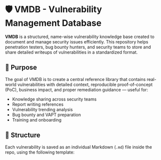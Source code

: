 # 🛡️ VMDB - Vulnerability Management Database

**VMDB** is a structured, name-wise vulnerability knowledge base created to document and manage security issues efficiently. This repository helps penetration testers, bug bounty hunters, and security teams to store and share detailed writeups of vulnerabilities in a standardized format.

## 🎯 Purpose

The goal of VMDB is to create a central reference library that contains real-world vulnerabilities with detailed context, reproducible proof-of-concept (PoC), business impact, and proper remediation guidance — useful for:

- Knowledge sharing across security teams
- Report writing references
- Vulnerability trending analysis
- Bug bounty and VAPT preparation
- Training and onboarding

## 📁 Structure

Each vulnerability is saved as an individual Markdown (`.md`) file inside the repo, using the following template:


